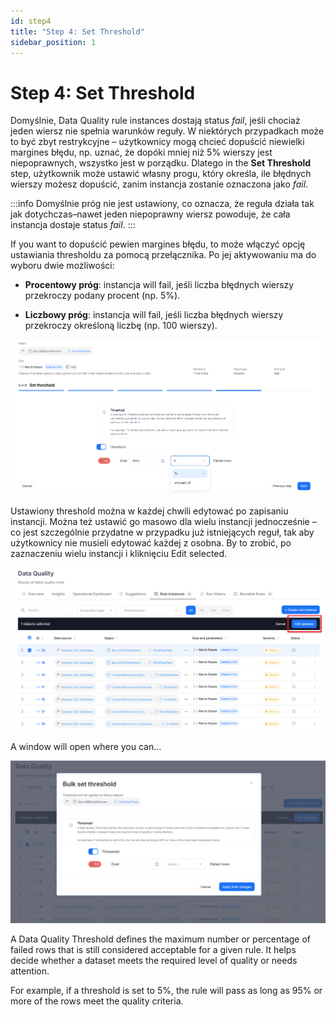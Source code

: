 ```yaml
---
id: step4
title: "Step 4: Set Threshold"
sidebar_position: 1
---
```

# Step 4: Set Threshold

Domyślnie, Data Quality rule instances dostają status *fail*, jeśli chociaż jeden wiersz nie spełnia warunków reguły. W niektórych przypadkach może to być zbyt restrykcyjne – użytkownicy mogą chcieć dopuścić niewielki margines błędu, np. uznać, że dopóki mniej niż 5% wierszy jest niepoprawnych, wszystko jest w porządku. Dlatego in the **Set Threshold** step,  użytkownik może ustawić własny progu, który określa, ile błędnych wierszy możesz dopuścić, zanim instancja zostanie oznaczona jako *fail*.

:::info
Domyślnie próg nie jest ustawiony, co oznacza, że reguła działa tak jak dotychczas–nawet jeden niepoprawny wiersz powoduje, że cała instancja dostaje status *fail*.
:::

If you want to dopuścić pewien margines błędu, to może włączyć opcję ustawiania thresholdu za pomocą przełącznika. Po jej aktywowaniu ma do wyboru dwie możliwości:

- **Procentowy próg**: instancja will fail, jeśli liczba błędnych wierszy przekroczy podany procent (np. 5%).

- **Liczbowy próg**: instancja will fail, jeśli liczba błędnych wierszy przekroczy określoną liczbę (np. 100 wierszy).

![Setting the data quality threshold menu](setting_the_threshold.png)

Ustawiony threshold można w każdej chwili edytować po zapisaniu instancji. Można też ustawić go masowo dla wielu instancji jednocześnie – co jest szczególnie przydatne w przypadku już istniejących reguł, tak aby użytkownicy nie musieli edytować każdej z osobna. By to zrobić, po zaznaczeniu wielu instancji i kliknięciu Edit selected.

![Bulk setting the threshold button](bulk_setting_the_threshold.png)

A window will open where you can...

![Bulk setting the threshold window](bulk_setting_the_threshold-2.png)




A Data Quality Threshold defines the maximum number or percentage of failed rows that is still considered acceptable for a given rule. It helps decide whether a dataset meets the required level of quality or needs attention.

For example, if a threshold is set to 5%, the rule will pass as long as 95% or more of the rows meet the quality criteria.